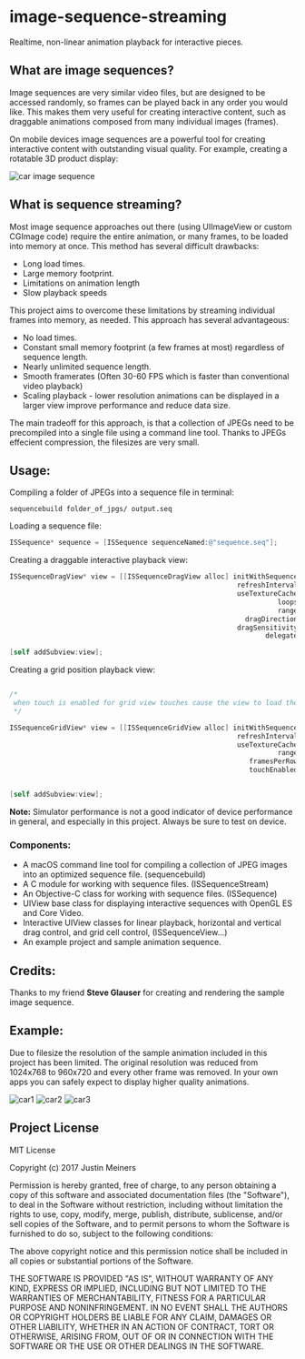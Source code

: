 # image-sequence-streaming

Realtime, non-linear animation playback for interactive pieces. 

## What are image sequences?

Image sequences are very similar video files, but are designed to be accessed randomly, so frames can be played back in any order you would like. This makes them very useful for creating interactive content, such as draggable animations composed from many individual images (frames). 

On mobile devices image sequences are a powerful tool for creating interactive content with outstanding visual quality. For example, creating a rotatable 3D product display:

![car image sequence](screenshots/screen_small.jpg)


## What is sequence streaming?

Most image sequence approaches out there (using UIImageView or custom CGImage code) require the entire animation, or many frames, to be loaded into memory at once. This method has several difficult drawbacks:
- Long load times.
- Large memory footprint.
- Limitations on animation length
- Slow playback speeds

This project aims to overcome these limitations by streaming individual frames into memory, as needed. This approach has several advantageous:
- No load times.
- Constant small memory footprint (a few frames at most) regardless of sequence length.  
- Nearly unlimited sequence length.
- Smooth framerates (Often 30-60 FPS which is faster than conventional video playback)
- Scaling playback - lower resolution animations can be displayed in a larger view improve performance and reduce data size.

The main tradeoff for this approach, is that a collection of JPEGs need to be precompiled into a single file using a command line tool. Thanks to JPEGs effecient compression, the filesizes are very small. 

## Usage:

Compiling a folder of JPEGs into a sequence file in terminal:

```
sequencebuild folder_of_jpgs/ output.seq
```

Loading a sequence file:

```Objective-C
ISSequence* sequence = [ISSequence sequenceNamed:@"sequence.seq"];

```

Creating a draggable interactive playback view:

```Objective-C
ISSequenceDragView* view = [[ISSequenceDragView alloc] initWithSequence:sequence
                                                        refreshInterval:2 /* 30 FPS refresh rate */
                                                        useTextureCache:YES /* texture cache is an optional core video optimization */
                                                                  loops:YES
                                                                  range:[sequence range]
                                                          dragDirection:kISSequnceDragDirectionHorizontal
                                                        dragSensitivity:2.0
                                                               delegate:nil];

[self addSubview:view];

```

Creating a grid position playback view:

```Objective-C

/*
 when touch is enabled for grid view touches cause the view to load the grid cell nearest to the touch
 */

ISSequenceGridView* view = [[ISSequenceGridView alloc] initWithSequence:sequence
                                                        refreshInterval:2
                                                        useTextureCache:YES
                                                                  range:[sequence range]
                                                           framesPerRow:21
                                                           touchEnabled:YES];


[self addSubview:view];

```

**Note:** Simulator performance is not a good indicator of device performance in general, and especially in this project. Always be sure to test on device.


### Components:
- A macOS command line tool for compiling a collection of JPEG images into an optimized sequence file. (sequencebuild)
- A C module for working with sequence files. (ISSequenceStream)
- An Objective-C class for working with sequence files. (ISSequence)
- UIView base class for displaying interactive sequences with OpenGL ES and Core Video.
- Interactive UIView classes for linear playback, horizontal and vertical drag control, and grid cell control, (ISSequenceView...)
- An example project and sample animation sequence.


## Credits:

 Thanks to my friend **Steve Glauser** for creating and rendering the sample image sequence.

## Example:

Due to filesize the resolution of the sample animation included in this project has been limited. The original resolution was reduced from 1024x768 to 960x720 and every other frame was removed. In your own apps you can safely expect to display higher quality animations.

![car1](screenshots/screen1.jpg)
![car2](screenshots/screen2.jpg)
![car3](screenshots/screen3.jpg)

## Project License

MIT License

Copyright (c) 2017 Justin Meiners

Permission is hereby granted, free of charge, to any person obtaining a copy of this software and associated documentation files (the "Software"), to deal in the Software without restriction, including without limitation the rights to use, copy, modify, merge, publish, distribute, sublicense, and/or sell copies of the Software, and to permit persons to whom the Software is furnished to do so, subject to the following conditions:

The above copyright notice and this permission notice shall be included in all copies or substantial portions of the Software.

THE SOFTWARE IS PROVIDED "AS IS", WITHOUT WARRANTY OF ANY KIND, EXPRESS OR IMPLIED, INCLUDING BUT NOT LIMITED TO THE WARRANTIES OF MERCHANTABILITY, FITNESS FOR A PARTICULAR PURPOSE AND NONINFRINGEMENT. IN NO EVENT SHALL THE AUTHORS OR COPYRIGHT HOLDERS BE LIABLE FOR ANY CLAIM, DAMAGES OR OTHER LIABILITY, WHETHER IN AN ACTION OF CONTRACT, TORT OR OTHERWISE, ARISING FROM, OUT OF OR IN CONNECTION WITH THE SOFTWARE OR THE USE OR OTHER DEALINGS IN THE SOFTWARE.

